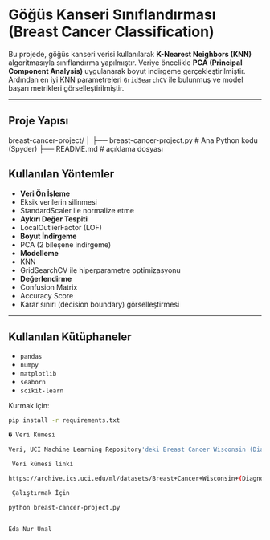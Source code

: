 #  Göğüs Kanseri Sınıflandırması (Breast Cancer Classification)

Bu projede, göğüs kanseri verisi kullanılarak **K-Nearest Neighbors (KNN)** algoritmasıyla sınıflandırma yapılmıştır. Veriye öncelikle **PCA (Principal Component Analysis)** uygulanarak boyut indirgeme gerçekleştirilmiştir. Ardından en iyi KNN parametreleri `GridSearchCV` ile bulunmuş ve model başarı metrikleri görselleştirilmiştir.

---

##  Proje Yapısı

breast-cancer-project/
│
├── breast-cancer-project.py # Ana Python kodu (Spyder)
├── README.md # açıklama dosyası


##  Kullanılan Yöntemler

-  **Veri Ön İşleme**
  - Eksik verilerin silinmesi
  - StandardScaler ile normalize etme
-  **Aykırı Değer Tespiti**
  - LocalOutlierFactor (LOF)
-  **Boyut İndirgeme**
  - PCA (2 bileşene indirgeme)
-  **Modelleme**
  - KNN
  - GridSearchCV ile hiperparametre optimizasyonu
-  **Değerlendirme**
  - Confusion Matrix
  - Accuracy Score
  - Karar sınırı (decision boundary) görselleştirmesi

---

## Kullanılan Kütüphaneler

- `pandas`
- `numpy`
- `matplotlib`
- `seaborn`
- `scikit-learn`

Kurmak için:
```bash
pip install -r requirements.txt

� Veri Kümesi

Veri, UCI Machine Learning Repository'deki Breast Cancer Wisconsin (Diagnostic) Data Set'ten alınmıştır:

 Veri kümesi linki

https://archive.ics.uci.edu/ml/datasets/Breast+Cancer+Wisconsin+(Diagnostic)

 Çalıştırmak İçin

python breast-cancer-project.py


Eda Nur Unal
